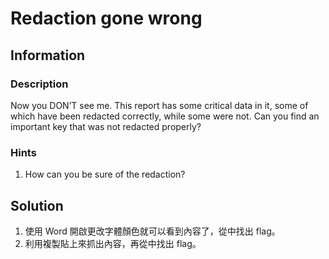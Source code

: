 # Redaction gone wrong

## Information

### Description

Now you DON’T see me.
This report has some critical data in it, some of which have been redacted correctly, while some were not. Can you find an important key that was not redacted properly?

### Hints

1. How can you be sure of the redaction?

## Solution
1. 使用 Word 開啟更改字體顏色就可以看到內容了，從中找出 flag。
2. 利用複製貼上來抓出內容，再從中找出 flag。
